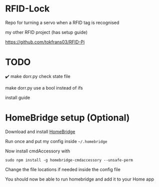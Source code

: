 # RFID-Lock
Repo for turning a servo when a RFID tag is recognised 

my other RFID project (has setup guide)

https://github.com/tokfrans03/RFID-Pi


# TODO

✔️ make dorr.py check state file

make dorr.py use a bool instead of ifs

install guide

# HomeBridge setup (Optional)

Download and install [HomeBridge](https://github.com/nfarina/homebridge)

Run once and put my config inside `~/.homebridge` 

Now install cmdAccessory with

`sudo npm install -g homebridge-cmdaccessory --unsafe-perm`

Change the file locations if needed inside the config file

You should now be able to run homebridge and add it to your Home app
